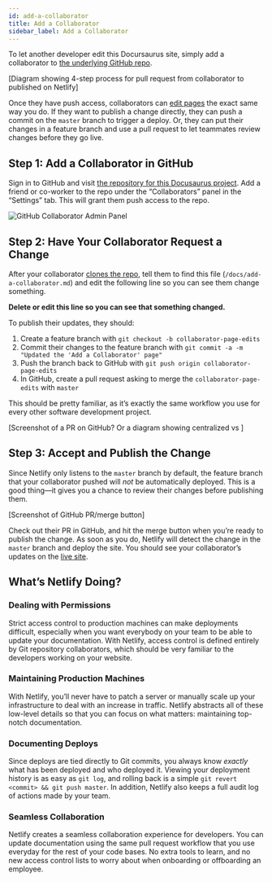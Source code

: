 ```yaml
---
id: add-a-collaborator
title: Add a Collaborator
sidebar_label: Add a Collaborator
---
```


To let another developer edit this Docursaurus site, simply add a collaborator
to [the underlying GitHub repo]().

[Diagram showing 4-step process for pull request from collaborator to published
on Netlify]

Once they have push access, collaborators can [edit pages](/docs/edit-a-page)
the exact same way you do. If they want to publish a change directly, they can
push a commit on the `master` branch to trigger a deploy. Or, they can put
their changes in a feature branch and use a pull request to let teammates
review changes before they go live.



## Step 1: Add a Collaborator in GitHub

Sign in to GitHub and visit [the repository for this Docusaurus
project](https://github.com). Add a friend or co-worker to the repo under the
“Collaborators” panel in the “Settings” tab. This will grant them push access to
the repo.

![GitHub Collaborator Admin
Panel](/docs/assets/github-collaborator-screenshot.png)




## Step 2: Have Your Collaborator Request a Change

After your collaborator [clones the repo](/docs/getting-started), tell them to
find this file (`/docs/add-a-collaborator.md`) and edit the following line so
you can see them change something.

**Delete or edit this line so you can see that something changed.**

To publish their updates, they should:

1. Create a feature branch with `git checkout -b collaborator-page-edits`
2. Commit their changes to the feature branch with `git commit -a -m "Updated
   the 'Add a Collaborator' page"`
3. Push the branch back to GitHub with `git push origin
   collaborator-page-edits`
4. In GitHub, create a pull request asking to merge the
   `collaborator-page-edits` with `master`

This should be pretty familiar, as it’s exactly the same workflow you use for
every other software development project.

[Screenshot of a PR on GitHub? Or a diagram showing centralized vs ]



## Step 3: Accept and Publish the Change

Since Netlify only listens to the `master` branch by default, the feature
branch that your collaborator pushed will *not* be automatically deployed. This
is a good thing—it gives you a chance to review their changes before publishing
them.

[Screenshot of GitHub PR/merge button]

Check out their PR in GitHub, and hit the merge button when you’re ready to
publish the change. As soon as you do, Netlify will detect the change in the
`master` branch and deploy the site. You should see your collaborator’s updates
on the [live site](https://some-site.netlify.com).





## What’s Netlify Doing?


### Dealing with Permissions

Strict access control to production machines can make deployments difficult,
especially when you want everybody on your team to be able to update your
documentation. With Netlify, access control is defined entirely by Git
repository collaborators, which should be very familiar to the developers
working on your website.


### Maintaining Production Machines

With Netlify, you’ll never have to patch a server or manually scale up your
infrastructure to deal with an increase in traffic. Netlify abstracts all of
these low-level details so that you can focus on what matters: maintaining
top-notch documentation.


### Documenting Deploys

Since deploys are tied directly to Git commits, you always know *exactly* what
has been deployed and who deployed it. Viewing your deployment history is as
easy as `git log`, and rolling back is a simple `git revert <commit> && git
push master`. In addition, Netlify also keeps a full audit log of
actions made by your team.


### Seamless Collaboration

Netlify creates a seamless collaboration experience for developers. You can
update documentation using the same pull request workflow that you use
everyday for the rest of your code bases. No extra tools to learn, and no new
access control lists to worry about when onboarding or offboarding an employee.


